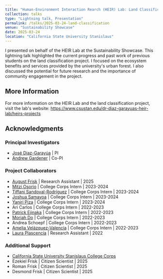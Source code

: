```yaml
---
title: "Human-Environment Interaction Rearch (HEIR) Lab: Land Classification Project"
collection: talks
type: "Lightning talk, Presentation"
permalink: /talks/2025-03-24-land-classification
venue: "Sustainability Showcase"
date: 2025-03-24
location: "California State University Stanislaus"
--- 
```


I presented on behalf of the HEIR Lab at the Sustainability Showcase. This lightning talk highlighted the current progress and past work of previous students on the land classification project. I focused on the ecosystem benefits and services provided by the university's urban forest. I also discussed the potential for future research and the importance of community engagement in the project.

## More Information
For more information on the HEIR Lab and the land classification project, visit the lab's website:
https://www.csustan.edu/dr-diaz-garayuas-heir-lab/heirs-projects

## Acknowledgments
### Principal Investigators
* [José Díaz-Garayúa](https://www.linkedin.com/in/jos%C3%A9-d%C3%ADaz-garay%C3%BAa-78153821/) | PI
* [Andrew Gardener](https://www.linkedin.com/in/andy-gardner-69649b1b/) | Co-PI
### Project Collaborators
* [August Frisk](https://www.linkedin.com/in/august-frisk/) | Research Assistant | 2025
* [Mitzi Osorio](https://www.linkedin.com/in/mitzi-osorio-b6a910295/) | College Corps Intern | 2023-2024
* [Tiffani Sandoval-Rodríguez](https://www.linkedin.com/in/tiffani-sandoval/) | College Corps Intern | 2023-2024
* [Joshua Samayoa](https://www.linkedin.com/in/joshua-samayoa/) | College Corps Intern | 2023-2024
* [Yaniri Piza](https://www.linkedin.com/in/yaniri-piza-41362129a/) | College Corps Intern | 2023-2024
* Ari Carlos | College Corps Intern | 2022-2023
* [Patrick Ejinaka](https://www.linkedin.com/in/patrick-ejinaka-1392a6208/) | College Corps Intern | 2022-2023
* [Moriah Do](https://www.linkedin.com/in/moriah-do-5198791a4/) | College Corps Intern | 2022-2023
* Andrea Schoepf | College Corps Intern | 2022-2023
* [Amelia Velázquez-Valencia](https://www.linkedin.com/in/ameliavelazquezvalencia/) | College Corps Intern | 2022-2023
* [Laura Plascencia](https://www.linkedin.com/in/laura-plascencia-b4663b210/) | Research Assistant | 2022
### Additional Support
* [California State University Stanislaus College Corps](https://www.csustan.edu/college-corps)
* Ezekiel Frisk | Citizen Scientist | 2025
* Roman Frisk | Citizen Scientist | 2025
* Desmond Frisk | Citizen Scientist | 2025
